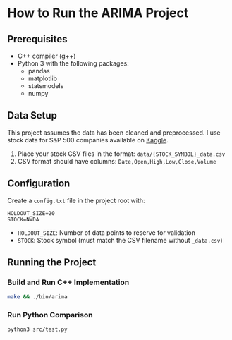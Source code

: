 # How to Run the ARIMA Project

## Prerequisites
- C++ compiler (g++)
- Python 3 with the following packages:
  - pandas
  - matplotlib  
  - statsmodels
  - numpy

## Data Setup
This project assumes the data has been cleaned and preprocessed. I use stock data for S&P 500 companies available on [Kaggle](https://www.kaggle.com/datasets/camnugent/sandp500).

1. Place your stock CSV files in the format: `data/{STOCK_SYMBOL}_data.csv`
2. CSV format should have columns: `Date,Open,High,Low,Close,Volume`

## Configuration
Create a `config.txt` file in the project root with:
```
HOLDOUT_SIZE=20
STOCK=NVDA
```
- `HOLDOUT_SIZE`: Number of data points to reserve for validation
- `STOCK`: Stock symbol (must match the CSV filename without `_data.csv`)

## Running the Project

### Build and Run C++ Implementation
```bash
make && ./bin/arima
```

### Run Python Comparison
```bash
python3 src/test.py
```
